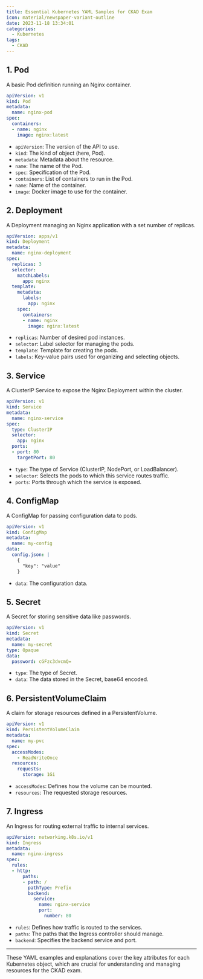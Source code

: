 ```yaml
---
title: Essential Kubernetes YAML Samples for CKAD Exam
icon: material/newspaper-variant-outline
date: 2023-11-18 13:34:01
categories:
  - Kubernetes
tags:
  - CKAD
---
```

## 1. Pod

A basic Pod definition running an Nginx container.

```yaml
apiVersion: v1
kind: Pod
metadata:
  name: nginx-pod
spec:
  containers:
  - name: nginx
    image: nginx:latest
```

- `apiVersion`: The version of the API to use.
- `kind`: The kind of object (here, Pod).
- `metadata`: Metadata about the resource.
- `name`: The name of the Pod.
- `spec`: Specification of the Pod.
- `containers`: List of containers to run in the Pod.
- `name`: Name of the container.
- `image`: Docker image to use for the container.

## 2. Deployment

A Deployment managing an Nginx application with a set number of replicas.

```yaml
apiVersion: apps/v1
kind: Deployment
metadata:
  name: nginx-deployment
spec:
  replicas: 3
  selector:
    matchLabels:
      app: nginx
  template:
    metadata:
      labels:
        app: nginx
    spec:
      containers:
      - name: nginx
        image: nginx:latest
```

- `replicas`: Number of desired pod instances.
- `selector`: Label selector for managing the pods.
- `template`: Template for creating the pods.
- `labels`: Key-value pairs used for organizing and selecting objects.

## 3. Service

A ClusterIP Service to expose the Nginx Deployment within the cluster.

```yaml
apiVersion: v1
kind: Service
metadata:
  name: nginx-service
spec:
  type: ClusterIP
  selector:
    app: nginx
  ports:
  - port: 80
    targetPort: 80
```

- `type`: The type of Service (ClusterIP, NodePort, or LoadBalancer).
- `selector`: Selects the pods to which this service routes traffic.
- `ports`: Ports through which the service is exposed.

## 4. ConfigMap

A ConfigMap for passing configuration data to pods.

```yaml
apiVersion: v1
kind: ConfigMap
metadata:
  name: my-config
data:
  config.json: |
    {
      "key": "value"
    }
```

- `data`: The configuration data.

## 5. Secret

A Secret for storing sensitive data like passwords.

```yaml
apiVersion: v1
kind: Secret
metadata:
  name: my-secret
type: Opaque
data:
  password: cGFzc3dvcmQ=
```

- `type`: The type of Secret.
- `data`: The data stored in the Secret, base64 encoded.

## 6. PersistentVolumeClaim

A claim for storage resources defined in a PersistentVolume.

```yaml
apiVersion: v1
kind: PersistentVolumeClaim
metadata:
  name: my-pvc
spec:
  accessModes:
    - ReadWriteOnce
  resources:
    requests:
      storage: 1Gi
```

- `accessModes`: Defines how the volume can be mounted.
- `resources`: The requested storage resources.

## 7. Ingress

An Ingress for routing external traffic to internal services.

```yaml
apiVersion: networking.k8s.io/v1
kind: Ingress
metadata:
  name: nginx-ingress
spec:
  rules:
  - http:
      paths:
      - path: /
        pathType: Prefix
        backend:
          service:
            name: nginx-service
            port:
              number: 80
```

- `rules`: Defines how traffic is routed to the services.
- `paths`: The paths that the Ingress controller should manage.
- `backend`: Specifies the backend service and port.

---

These YAML examples and explanations cover the key attributes for each Kubernetes object, which are crucial for understanding and managing resources for the CKAD exam.